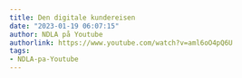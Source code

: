 ```yaml
---
title: Den digitale kundereisen
date: "2023-01-19 06:07:15"
author: NDLA på Youtube
authorlink: https://www.youtube.com/watch?v=aml6oO4pQ6U
tags:
- NDLA-pa-Youtube
---
```

